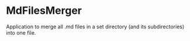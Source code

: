 # MdFilesMerger
Application to merge all .md files in a set directory (and its subdirectories) into one file.
